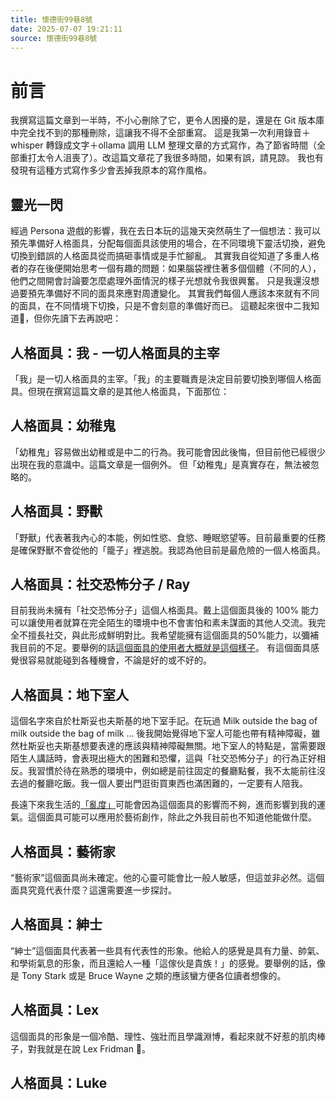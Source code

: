```yaml
---
title: 懷德街99巷8號
date: 2025-07-07 19:21:11
source: 懷德街99巷8號
---
```


# 前言

我撰寫這篇文章到一半時，不小心刪除了它，更令人困擾的是，還是在 Git 版本庫中完全找不到的那種刪除，這讓我不得不全部重寫。
這是我第一次利用錄音＋whisper 轉錄成文字＋ollama 調用 LLM 整理文章的方式寫作，為了節省時間（全部重打太令人沮喪了）。改這篇文章花了我很多時間，如果有誤，請見諒。
我也有發現有這種方式寫作多少會丟掉我原本的寫作風格。

## 靈光一閃

經過 Persona 遊戲的影響，我在去日本玩的這幾天突然萌生了一個想法：我可以預先準備好人格面具，分配每個面具該使用的場合，在不同環境下靈活切換，避免切換到錯誤的人格面具從而搞砸事情或是手忙腳亂。
其實我自從知道了多重人格者的存在後便開始思考一個有趣的問題：如果腦袋裡住著多個個體（不同的人），他們之間開會討論要怎麼處理外面情況的樣子光想就令我很興奮。
只是我還沒想過要預先準備好不同的面具來應對周遭變化。
其實我們每個人應該本來就有不同的面具，在不同情境下切換，只是不會刻意的準備好而已。
這聽起來很中二我知道🤣，但你先讀下去再說吧：

## 人格面具：我 - 一切人格面具的主宰

「我」是一切人格面具的主宰。「我」的主要職責是決定目前要切換到哪個人格面具。但現在撰寫這篇文章的是其他人格面具，下面那位：

## 人格面具：幼稚鬼

「幼稚鬼」容易做出幼稚或是中二的行為。我可能會因此後悔，但目前他已經很少出現在我的意識中。這篇文章是一個例外。
但「幼稚鬼」是真實存在，無法被忽略的。

## 人格面具：野獸

「野獸」代表著我內心的本能，例如性慾、食慾、睡眠慾望等。目前最重要的任務是確保野獸不會從他的「籠子」裡逃脫。我認為他目前是最危險的一個人格面具。

## 人格面具：社交恐怖分子 / Ray

目前我尚未擁有「社交恐怖分子」這個人格面具。戴上這個面具後的 100% 能力可以讓使用者就算在完全陌生的環境中也不會害怕和素未謀面的其他人交流。我完全不擅長社交，與此形成鮮明對比。我希望能擁有這個面具的50%能力，以彌補我目前的不足。要舉例的話[這個面具的使用者大概就是這個樣子]()。
有這個面具感覺很容易就能碰到各種機會，不論是好的或不好的。

## 人格面具：地下室人

這個名字來自於杜斯妥也夫斯基的地下室手記。在玩過 Milk outside the bag of milk outside the bag of milk … 後我開始覺得地下室人可能也帶有精神障礙，雖然杜斯妥也夫斯基想要表達的應該與精神障礙無關。地下室人的特點是，當需要跟陌生人講話時，會表現出極大的困難和恐懼，這與「社交恐怖分子」的行為正好相反。我習慣於待在熟悉的環境中，例如總是前往固定的餐廳點餐，我不太能前往沒去過的餐廳吃飯。我一個人要出門逛街買東西也滿困難的，一定要有人陪我。

長遠下來我生活的[「亂度」]()可能會因為這個面具的影響而不夠，進而影響到我的運氣。這個面具可能可以應用於藝術創作，除此之外我目前也不知道他能做什麼。

## 人格面具：藝術家

“藝術家”這個面具尚未確定。他的心靈可能會比一般人敏感，但這並非必然。這個面具究竟代表什麼？這還需要進一步探討。

## 人格面具：紳士

“紳士”這個面具代表著一些具有代表性的形象。他給人的感覺是具有力量、帥氣、和學術氣息的形象，而且還給人一種「這傢伙是貴族！」的感覺。要舉例的話，像是 Tony Stark 或是 Bruce Wayne 之類的應該蠻方便各位讀者想像的。

## 人格面具：Lex

這個面具的形象是一個冷酷、理性、強壯而且學識淵博，看起來就不好惹的肌肉棒子，對我就是在說 Lex Fridman 🤣。

## 人格面具：Luke


